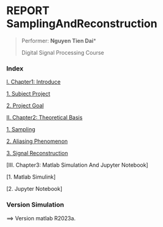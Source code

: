 # REPORT SamplingAndReconstruction

>
> Performer: **Nguyen Tien Dai***
>
> Digital Signal Processing Course

### Index
[I. Chapter1: Introduce](#I)

[1. Subject Project](#DoAnMonHoc)

[2. Project Goal](#MucTieuDoAn)

[II. Chapter2: Theoretical Basis](#II)

[1. Sampling](#LayMau)

[2. Aliasing Phenomenon](#ChongLanPho)

[3. Signal Reconstruction](#KhoiPhucTinHieu)

[III. Chapter3: Matlab Simulation And Jupyter Notebook]

[1. Matlab Simulink]

[2. Jupyter Notebook]

### Version Simulation
==> Version matlab R2023a.
